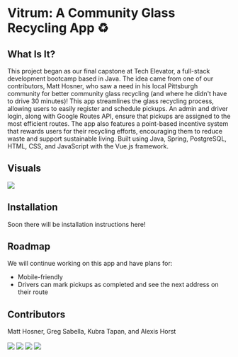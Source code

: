 # Vitrum: A Community Glass Recycling App :recycle:

## What Is It?
This project began as our final capstone at Tech Elevator, a full-stack development bootcamp based in Java. The idea came from one of our contributors, Matt Hosner, who saw a need in his local Pittsburgh community for better community glass recycling (and where he didn't have to drive 30 minutes)! This app streamlines the glass recycling process, allowing users to easily register and schedule pickups. An admin and driver login, along with Google Routes API, ensure that pickups are assigned to the most efficient routes. The app also features a point-based incentive system that rewards users for their recycling efforts, encouraging them to reduce waste and support sustainable living. Built using Java, Spring, PostgreSQL, HTML, CSS, and JavaScript with the Vue.js framework.

## Visuals
<img src="./homepage.gif">

## Installation
Soon there will be installation instructions here! 

## Roadmap
We will continue working on this app and have plans for:
<ul>
<li>
Mobile-friendly
</li>
<li>
Drivers can mark pickups as completed and see the next address on their route
</li>
</ul>

## Contributors 
Matt Hosner, Greg Sabella, Kubra Tapan, and Alexis Horst<br><br>
<a href="https://www.linkedin.com/in/matthosner"><img src="https://img.shields.io/badge/LinkedIn-0077B5?style=for-the-badge&logo=linkedin&logoColor=white"></a>
<a href="https://www.linkedin.com/in/gregsabella"><img src="https://img.shields.io/badge/LinkedIn-0077B5?style=for-the-badge&logo=linkedin&logoColor=white"></a>
<a href="https://www.linkedin.com/in/kubratapan"><img src="https://img.shields.io/badge/LinkedIn-0077B5?style=for-the-badge&logo=linkedin&logoColor=white"></a>
<a href="https://www.linkedin.com/in/alexislhorst"><img src="https://img.shields.io/badge/LinkedIn-0077B5?style=for-the-badge&logo=linkedin&logoColor=white"></a>




